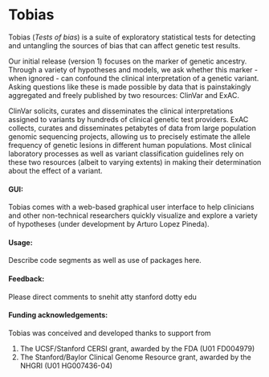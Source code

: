 # Tobias
Tobias (_Tests of bias_) is a suite of exploratory statistical tests for detecting and untangling the sources of bias that can affect genetic test results. 

Our initial release (version 1) focuses on the marker of genetic ancestry. Through a variety of hypotheses and models, we ask whether this marker - when ignored - can confound the clinical interpretation of a genetic variant. Asking questions like these is made possible by data that is painstakingly aggregated and freely published by two resources: ClinVar and ExAC. 

ClinVar solicits, curates and disseminates the clinical interpretations assigned to variants by hundreds of clinical genetic test providers. ExAC collects, curates and disseminates petabytes of data from large population genomic sequencing projects, allowing us to precisely estimate the allele frequency of genetic lesions in different human populations. Most clinical laboratory processes as well as variant classification guidelines rely on these two resources (albeit to varying extents) in making their determination about the effect of a variant.

#### GUI:
Tobias comes with a web-based graphical user interface to help clinicians and other non-technical researchers quickly visualize and explore a variety of hypotheses (under development by Arturo Lopez Pineda).

#### Usage:
Describe code segments as well as use of packages here. 

#### Feedback: 
Please direct comments to snehit atty stanford dotty edu

#### Funding acknowledgements:
Tobias was conceived and developed thanks to support from  
1. The UCSF/Stanford CERSI grant, awarded by the FDA (U01 FD004979)
2. The Stanford/Baylor Clinical Genome Resource grant, awarded by the NHGRI (U01 HG007436-04)
